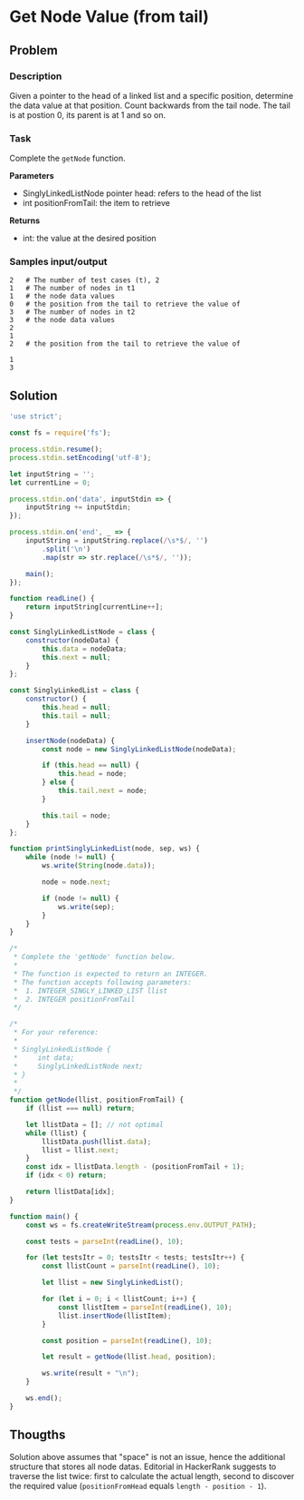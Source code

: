 # Get Node Value (from tail)

## Problem

### Description

Given a pointer to the head of a linked list and a specific position, determine the data value at that position. Count backwards from the tail node. The tail is at postion 0, its parent is at 1 and so on.

### Task

Complete the `getNode` function.

**Parameters**

- SinglyLinkedListNode pointer head: refers to the head of the list
- int positionFromTail: the item to retrieve

**Returns**

- int: the value at the desired position

### Samples input/output

```
2   # The number of test cases (t), 2
1   # The number of nodes in t1
1   # the node data values
0   # the position from the tail to retrieve the value of
3   # The number of nodes in t2
3   # the node data values
2
1
2   # the position from the tail to retrieve the value of
```
```
1
3
```
## Solution

```js
'use strict';

const fs = require('fs');

process.stdin.resume();
process.stdin.setEncoding('utf-8');

let inputString = '';
let currentLine = 0;

process.stdin.on('data', inputStdin => {
    inputString += inputStdin;
});

process.stdin.on('end', _ => {
    inputString = inputString.replace(/\s*$/, '')
        .split('\n')
        .map(str => str.replace(/\s*$/, ''));

    main();
});

function readLine() {
    return inputString[currentLine++];
}

const SinglyLinkedListNode = class {
    constructor(nodeData) {
        this.data = nodeData;
        this.next = null;
    }
};

const SinglyLinkedList = class {
    constructor() {
        this.head = null;
        this.tail = null;
    }

    insertNode(nodeData) {
        const node = new SinglyLinkedListNode(nodeData);

        if (this.head == null) {
            this.head = node;
        } else {
            this.tail.next = node;
        }

        this.tail = node;
    }
};

function printSinglyLinkedList(node, sep, ws) {
    while (node != null) {
        ws.write(String(node.data));

        node = node.next;

        if (node != null) {
            ws.write(sep);
        }
    }
}

/*
 * Complete the 'getNode' function below.
 *
 * The function is expected to return an INTEGER.
 * The function accepts following parameters:
 *  1. INTEGER_SINGLY_LINKED_LIST llist
 *  2. INTEGER positionFromTail
 */

/*
 * For your reference:
 *
 * SinglyLinkedListNode {
 *     int data;
 *     SinglyLinkedListNode next;
 * }
 *
 */
function getNode(llist, positionFromTail) {
    if (llist === null) return;

    let llistData = []; // not optimal
    while (llist) {
        llistData.push(llist.data);
        llist = llist.next;
    }
    const idx = llistData.length - (positionFromTail + 1);
    if (idx < 0) return;

    return llistData[idx]; 
}

function main() {
    const ws = fs.createWriteStream(process.env.OUTPUT_PATH);

    const tests = parseInt(readLine(), 10);

    for (let testsItr = 0; testsItr < tests; testsItr++) {
        const llistCount = parseInt(readLine(), 10);

        let llist = new SinglyLinkedList();

        for (let i = 0; i < llistCount; i++) {
            const llistItem = parseInt(readLine(), 10);
            llist.insertNode(llistItem);
        }

        const position = parseInt(readLine(), 10);

        let result = getNode(llist.head, position);

        ws.write(result + "\n");
    }

    ws.end();
}
```

## Thougths

Solution above assumes that "space" is not an issue, hence the additional structure that stores all node datas. Editorial in HackerRank suggests to traverse the list twice: first to calculate the actual length, second to discover the required value (`positionFromHead` equals `length - position - 1`).
